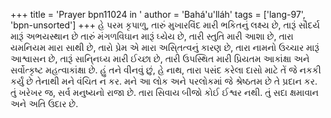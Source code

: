 +++
title = 'Prayer bpn11024 in '
author = 'Bahá'u'lláh'
tags = ['lang-97', 'bpn-unsorted']
+++
હે પરમ કૃપાળુ, તારું મુખારવિંદ મારી ભકિતનું લક્ષ્ય છે, તારૂં સૌદર્ય મારૂં અભયસ્થાન છે તારું મંગળવિઘાન મારૂં ઘ્યેય છે, તારી સ્તુતિ મારી આશા છે, તારા યમનિયમ મારા સાથી છે, તારો પ્રેમ એ મારા અસિ્તત્વનું કારણ છે, તારા નામનો ઉચ્ચાર મારૂં આશ્વાસન છે, તારૂં સાનિ્નઘ્ય મારી ઈચ્છા છે, તારી ઉપસ્થિત મારી પ્રિયતમ આકાંક્ષા અને સર્વોત્કૃષ્ટ મહત્વાકાંક્ષા છે. હું તને વીનવું છું, હે નાથ, તારા પસંદ કરેલા દાસો માટે તેં જે નકકી કર્યું છે તેનાથી મને વંચિત ન કર. મને આ લોક અને પરલોકમાં જે શ્રેષ્ઠતમ છે તે પ્રદાન કર. 
તું ખરેખર જ, સર્વ મનુષ્યનો રાજા છે. તારા સિવાય બીજો કોઈ ઈશ્વર નથી. તું સદા ક્ષમાવાન અને અતિ ઉદાર છે.
